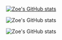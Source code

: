 [![Zoe's GitHub stats](https://github-readme-stats.vercel.app/api?username=zizz-0)](https://github.com/zizz-0/github-readme-stats)

![Zoe's GitHub stats](https://github-readme-stats.vercel.app/api?username=zizz-0&show_icons=true)

![Zoe's GitHub stats](https://github-readme-stats.vercel.app/api?username=zizz-0&show=reviews,discussions_started,discussions_answered,prs_merged,prs_merged_percentage)